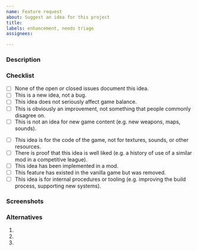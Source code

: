 ```yaml
---
name: Feature request
about: Suggest an idea for this project
title:
labels: enhancement, needs triage
assignees:

---
```


### Description
<!-- A clear and concise description of what the idea is -->

### Checklist
<!-- You MUST answer "yes" to the following to suggest an idea -->
<!-- To tick a checkbox, place an 'x' in it, like so: [x] -->
- [ ] None of the open *or* closed issues document this idea.
- [ ] This is a new idea, not a bug.
- [ ] This idea does not seriously affect game balance.
- [ ] This is obviously an improvement, not something that people commonly disagree on.
- [ ] This is not an idea for new game content (e.g. new weapons, maps, sounds).

<!-- You do NOT have to answer "yes" to the following, but please mark them if relevant -->
<!-- To tick a checkbox, place an 'x' in it, like so: [x] -->
- [ ] This idea is for the code of the game, not for textures, sounds, or other resources.
- [ ] There is proof that this idea is well liked (e.g. a history of use of a similar mod in a competitive league).
- [ ] This idea has been implemented in a mod. <!-- Insert link -->
- [ ] This feature has existed in the vanilla game but was removed.
- [ ] This idea is for internal procedures or tooling (e.g. improving the build process, supporting new systems).

### Screenshots
<!-- Add screenshots or videos to help explain your idea -->

### Alternatives
<!-- Alternative implementations of this idea -->
1. 
2. 
3. 